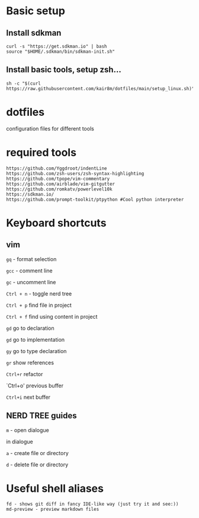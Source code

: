 # Basic setup

## Install sdkman
```
curl -s "https://get.sdkman.io" | bash
source "$HOME/.sdkman/bin/sdkman-init.sh"
```

## Install basic tools, setup zsh...
```
sh -c "$(curl  https://raw.githubusercontent.com/kair8m/dotfiles/main/setup_linux.sh)"
```

# dotfiles

configuration files for different tools

# required tools
```
https://github.com/Yggdroot/indentLine
https://github.com/zsh-users/zsh-syntax-highlighting
https://github.com/tpope/vim-commentary
https://github.com/airblade/vim-gitgutter
https://github.com/romkatv/powerlevel10k
https://sdkman.io/
https://github.com/prompt-toolkit/ptpython #Cool python interpreter
```

# Keyboard shortcuts

## vim

`gq` - format selection

`gcc` - comment line

`gc` - uncomment line

`Ctrl + n` - toggle nerd tree

`Ctrl + p` find file in project

`Ctrl + f` find using content in project

`gd` go to declaration

`gd` go to implementation

`gy` go to type declaration

`gr` show references

`Ctrl+r` refactor

`Ctrl+o' previous buffer

`Ctrl+i` next buffer

## NERD TREE guides

`m` - open dialogue

in dialogue

`a` - create file or directory

`d` - delete file or directory

# Useful shell aliases
```
fd - shows git diff in fancy IDE-like way (just try it and see:))
md-preview - preview markdown files
```
